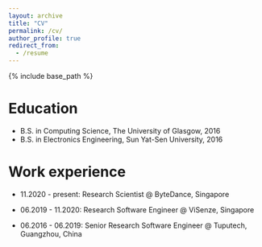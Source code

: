 ```yaml
---
layout: archive
title: "CV"
permalink: /cv/
author_profile: true
redirect_from:
  - /resume
---
```


{% include base_path %}

Education
======
* B.S. in Computing Science, The University of Glasgow, 2016
* B.S. in Electronics Engineering, Sun Yat-Sen University, 2016

Work experience
======
* 11.2020 - present: Research Scientist @ ByteDance, Singapore

* 06.2019 - 11.2020: Research Software Engineer @ ViSenze, Singapore 

* 06.2016 - 06.2019: Senior Research Software Engineer @ Tuputech, Guangzhou, China 
